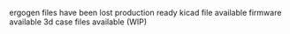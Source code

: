 ergogen files have been lost
production ready kicad file available
firmware available
3d case files available (WIP)
